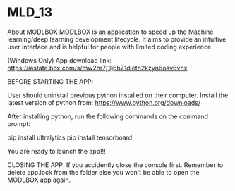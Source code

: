 # MLD_13

About MODLBOX
MODLBOX is an application to speed up the Machine learning/deep learning development lifecycle. It aims to provide an intuitive user interface and is helpful for people with limited coding experience. 

(Windows Only) App download link: https://iastate.box.com/s/mw2hr7j1lj6h71dieth2kzyn6osv6vnx 


BEFORE STARTING THE APP: 

User should uninstall previous python installed on their computer. Install the latest version of python from:
https://www.python.org/downloads/

After installing python, run the following commands on the command prompt:

pip install ultralytics
pip install tensorboard

You are ready to launch the app!!!



CLOSING THE APP:
If you accidently close the console first. Remember to delete app.lock from the folder else you won't be able 
to open the MODLBOX app again.



